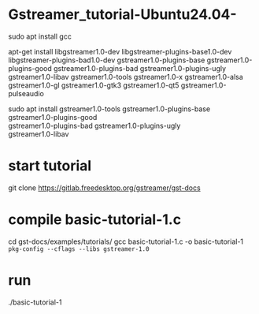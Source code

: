 # Gstreamer_tutorial-Ubuntu24.04-
sudo apt install gcc

apt-get install libgstreamer1.0-dev libgstreamer-plugins-base1.0-dev libgstreamer-plugins-bad1.0-dev gstreamer1.0-plugins-base gstreamer1.0-plugins-good gstreamer1.0-plugins-bad gstreamer1.0-plugins-ugly gstreamer1.0-libav  gstreamer1.0-tools gstreamer1.0-x gstreamer1.0-alsa gstreamer1.0-gl gstreamer1.0-gtk3 gstreamer1.0-qt5 gstreamer1.0-pulseaudio
 
sudo apt install gstreamer1.0-tools gstreamer1.0-plugins-base gstreamer1.0-plugins-good \
                 gstreamer1.0-plugins-bad gstreamer1.0-plugins-ugly \
                 gstreamer1.0-libav
                 
# start tutorial
git clone https://gitlab.freedesktop.org/gstreamer/gst-docs

# compile basic-tutorial-1.c
cd gst-docs/examples/tutorials/
gcc basic-tutorial-1.c -o basic-tutorial-1 `pkg-config --cflags --libs gstreamer-1.0`

# run
./basic-tutorial-1
